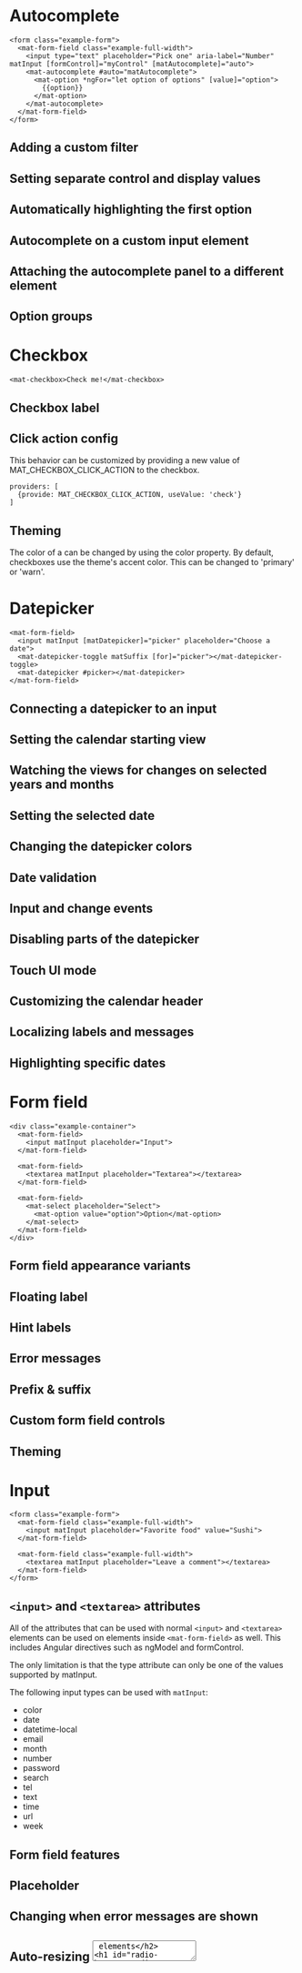 # Autocomplete
```
<form class="example-form">
  <mat-form-field class="example-full-width">
    <input type="text" placeholder="Pick one" aria-label="Number" matInput [formControl]="myControl" [matAutocomplete]="auto">
    <mat-autocomplete #auto="matAutocomplete">
      <mat-option *ngFor="let option of options" [value]="option">
        {{option}}
      </mat-option>
    </mat-autocomplete>
  </mat-form-field>
</form>
```

## Adding a custom filter
## Setting separate control and display values
## Automatically highlighting the first option
## Autocomplete on a custom input element
## Attaching the autocomplete panel to a different element
## Option groups



# Checkbox
```
<mat-checkbox>Check me!</mat-checkbox>
```

## Checkbox label
## Click action config
This behavior can be customized by providing a new value of MAT_CHECKBOX_CLICK_ACTION to the checkbox.
```
providers: [
  {provide: MAT_CHECKBOX_CLICK_ACTION, useValue: 'check'}
]
```

## Theming
The color of a <mat-checkbox> can be changed by using the color property. By default, checkboxes use the theme's accent color. This can be changed to 'primary' or 'warn'.



# Datepicker
```
<mat-form-field>
  <input matInput [matDatepicker]="picker" placeholder="Choose a date">
  <mat-datepicker-toggle matSuffix [for]="picker"></mat-datepicker-toggle>
  <mat-datepicker #picker></mat-datepicker>
</mat-form-field>
```

## Connecting a datepicker to an input
## Setting the calendar starting view
## Watching the views for changes on selected years and months
## Setting the selected date
## Changing the datepicker colors
## Date validation
## Input and change events
## Disabling parts of the datepicker
## Touch UI mode
## Customizing the calendar header
## Localizing labels and messages
## Highlighting specific dates



# Form field
```
<div class="example-container">
  <mat-form-field>
    <input matInput placeholder="Input">
  </mat-form-field>

  <mat-form-field>
    <textarea matInput placeholder="Textarea"></textarea>
  </mat-form-field>

  <mat-form-field>
    <mat-select placeholder="Select">
      <mat-option value="option">Option</mat-option>
    </mat-select>
  </mat-form-field>
</div>
```
## Form field appearance variants
## Floating label
## Hint labels
## Error messages
## Prefix & suffix
## Custom form field controls
## Theming



# Input
```
<form class="example-form">
  <mat-form-field class="example-full-width">
    <input matInput placeholder="Favorite food" value="Sushi">
  </mat-form-field>

  <mat-form-field class="example-full-width">
    <textarea matInput placeholder="Leave a comment"></textarea>
  </mat-form-field>
</form>
```

## `<input>` and `<textarea>` attributes
All of the attributes that can be used with normal `<input>` and `<textarea>` elements can be used on elements inside `<mat-form-field>` as well. This includes Angular directives such as ngModel and formControl.

The only limitation is that the type attribute can only be one of the values supported by matInput.

The following input types can be used with `matInput`:
- color
- date
- datetime-local
- email
- month
- number
- password
- search
- tel
- text
- time
- url
- week


## Form field features
## Placeholder
## Changing when error messages are shown
## Auto-resizing <textarea> elements



# Radio button
```
// html
<label id="example-radio-group-label">Pick your favorite season</label>
<mat-radio-group
  aria-labelledby="example-radio-group-label"
  class="example-radio-group"
  [(ngModel)]="favoriteSeason">
  <mat-radio-button class="example-radio-button" *ngFor="let season of seasons" [value]="season">
    {{season}}
  </mat-radio-button>
</mat-radio-group>
<div>Your favorite season is: {{favoriteSeason}}</div>


// ts
import {Component} from '@angular/core';

/**
 * @title Radios with ngModel
 */
@Component({
  selector: 'radio-ng-model-example',
  templateUrl: 'radio-ng-model-example.html',
  styleUrls: ['radio-ng-model-example.css'],
})
export class RadioNgModelExample {
  favoriteSeason: string;
  seasons: string[] = ['Winter', 'Spring', 'Summer', 'Autumn'];
}
```
## Radio-button label
## Radio groups
## Default Color Configuration



# Select
```
<h4>Basic mat-select</h4>
<mat-form-field>
  <mat-label>Favorite food</mat-label>
  <mat-select>
    <mat-option *ngFor="let food of foods" [value]="food.value">
      {{food.viewValue}}
    </mat-option>
  </mat-select>
</mat-form-field>

<h4>Basic native select</h4>
<mat-form-field>
  <mat-label>Cars</mat-label>
  <select matNativeControl required>
    <option value="volvo">Volvo</option>
    <option value="saab">Saab</option>
    <option value="mercedes">Mercedes</option>
    <option value="audi">Audi</option>
  </select>
</mat-form-field>
```
## Getting and setting the select value
## Form field features
## Setting a static placeholder
## Disabling the select or individual options
## Resetting the select value
## Creating groups of options
## Multiple selection
## Customizing the trigger label
## Disabling the ripple effect
## Adding custom styles to the dropdown panel
## Changing when error messages are shown



# Slider
```
<mat-card>
  <mat-card-content>
    <h2 class="example-h2">Slider configuration</h2>

    <section class="example-section">
      <mat-form-field class="example-margin">
        <input matInput type="number" placeholder="Value" [(ngModel)]="value">
      </mat-form-field>
      <mat-form-field class="example-margin">
        <input matInput type="number" placeholder="Min value" [(ngModel)]="min">
      </mat-form-field>
      <mat-form-field class="example-margin">
        <input matInput type="number" placeholder="Max value" [(ngModel)]="max">
      </mat-form-field>
      <mat-form-field class="example-margin">
        <input matInput type="number" placeholder="Step size" [(ngModel)]="step">
      </mat-form-field>
    </section>

    <section class="example-section">
      <mat-checkbox class="example-margin" [(ngModel)]="showTicks">Show ticks</mat-checkbox>
      <mat-checkbox class="example-margin" [(ngModel)]="autoTicks" *ngIf="showTicks">
        Auto ticks
      </mat-checkbox>
      <mat-form-field class="example-margin" *ngIf="showTicks && !autoTicks">
        <input matInput type="number" placeholder="Tick interval" [(ngModel)]="tickInterval">
      </mat-form-field>
    </section>

    <section class="example-section">
      <mat-checkbox class="example-margin" [(ngModel)]="thumbLabel">Show thumb label</mat-checkbox>
    </section>

    <section class="example-section">
      <mat-checkbox class="example-margin" [(ngModel)]="vertical">Vertical</mat-checkbox>
      <mat-checkbox class="example-margin" [(ngModel)]="invert">Inverted</mat-checkbox>
    </section>

    <section class="example-section">
      <mat-checkbox class="example-margin" [(ngModel)]="disabled">Disabled</mat-checkbox>
    </section>

  </mat-card-content>
</mat-card>

<mat-card class="result">
  <mat-card-content>
    <h2 class="example-h2">Result</h2>

    <mat-slider
        class="example-margin"
        [disabled]="disabled"
        [invert]="invert"
        [max]="max"
        [min]="min"
        [step]="step"
        [thumbLabel]="thumbLabel"
        [tickInterval]="tickInterval"
        [(ngModel)]="value"
        [vertical]="vertical">
    </mat-slider>
  </mat-card-content>
</mat-card>


// ts
import {coerceNumberProperty} from '@angular/cdk/coercion';
import {Component} from '@angular/core';

/**
 * @title Configurable slider
 */
@Component({
  selector: 'slider-configurable-example',
  templateUrl: 'slider-configurable-example.html',
  styleUrls: ['slider-configurable-example.css'],
})
export class SliderConfigurableExample {
  autoTicks = false;
  disabled = false;
  invert = false;
  max = 100;
  min = 0;
  showTicks = false;
  step = 1;
  thumbLabel = false;
  value = 0;
  vertical = false;

  get tickInterval(): number | 'auto' {
    return this.showTicks ? (this.autoTicks ? 'auto' : this._tickInterval) : 0;
  }
  set tickInterval(value) {
    this._tickInterval = coerceNumberProperty(value);
  }
  private _tickInterval = 1;
}
```



# Slide toggle
```
<mat-card>
  <mat-card-content>
    <h2 class="example-h2">Slider configuration</h2>

    <section class="example-section">
      <label class="example-margin">Color:</label>
      <mat-radio-group [(ngModel)]="color">
        <mat-radio-button class="example-margin" value="primary">
          Primary
        </mat-radio-button>
        <mat-radio-button class="example-margin" value="accent">
          Accent
        </mat-radio-button>
        <mat-radio-button class="example-margin" value="warn">
          Warn
        </mat-radio-button>
      </mat-radio-group>
    </section>

    <section class="example-section">
      <mat-checkbox class="example-margin" [(ngModel)]="checked">Checked</mat-checkbox>
    </section>

    <section class="example-section">
      <mat-checkbox class="example-margin" [(ngModel)]="disabled">Disabled</mat-checkbox>
    </section>
  </mat-card-content>
</mat-card>

<mat-card class="result">
  <mat-card-content>
    <h2 class="example-h2">Result</h2>

    <section class="example-section">
      <mat-slide-toggle
          class="example-margin"
          [color]="color"
          [checked]="checked"
          [disabled]="disabled">
        Slide me!
      </mat-slide-toggle>
    </section>
  </mat-card-content>
</mat-card>

// ts
import {Component} from '@angular/core';

/**
 * @title Configurable slide-toggle
 */
@Component({
  selector: 'slide-toggle-configurable-example',
  templateUrl: 'slide-toggle-configurable-example.html',
  styleUrls: ['slide-toggle-configurable-example.css'],
})
export class SlideToggleConfigurableExample {
  color = 'accent';
  checked = false;
  disabled = false;
}

// css
.example-h2 {
  margin: 10px;
}

.example-section {
  display: flex;
  align-content: center;
  align-items: center;
  height: 60px;
}

.example-margin {
  margin: 10px;
}

```
